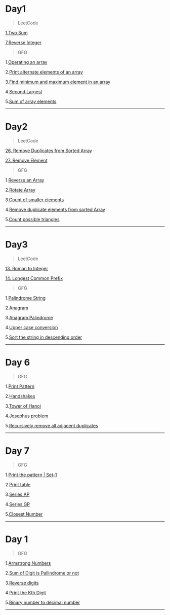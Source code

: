 # Day1

> LeetCode

[1.Two Sum](https://leetcode.com/problems/two-sum/)

[7.Reverse Integer](https://leetcode.com/problems/reverse-integer/)

> GFG

1.[Operating an array](https://practice.geeksforgeeks.org/problems/operating-an-array/1)

2.[Print alternate elements of an array](https://practice.geeksforgeeks.org/problems/print-alternate-elements-of-an-array/1)

3.[Find minimum and maximum element in an array](https://practice.geeksforgeeks.org/problems/find-minimum-and-maximum-element-in-an-array/0)

4.[Second Largest](https://practice.geeksforgeeks.org/problems/second-largest/0)

5.[Sum of array elements](https://practice.geeksforgeeks.org/problems/sum-of-array-elements/0)

---

# Day2

> LeetCode

[26. Remove Duplicates from Sorted Array](https://leetcode.com/problems/remove-duplicates-from-sorted-array/)

[27. Remove Element](https://leetcode.com/problems/remove-element/)

> GFG

1.[Reverse an Array](https://practice.geeksforgeeks.org/problems/reverse-an-array/0)

2.[Rotate Array](https://practice.geeksforgeeks.org/problems/rotate-array-by-n-elements/0)

3.[Count of smaller elements](https://practice.geeksforgeeks.org/problems/count-of-smaller-elements/0)

4.[Remove duplicate elements from sorted Array](https://practice.geeksforgeeks.org/problems/remove-duplicate-elements-from-sorted-array/1)

5.[Count possible triangles](https://practice.geeksforgeeks.org/problems/count-possible-triangles/0#ExpectOP)

---

# Day3

> LeetCode

[13. Roman to Integer](https://leetcode.com/problems/roman-to-integer/)

[14. Longest Common Prefix](https://leetcode.com/problems/longest-common-prefix/submissions/)

> GFG

1.[Palindrome String](https://practice.geeksforgeeks.org/problems/palindrome-string/0)

2.[Anagram](https://practice.geeksforgeeks.org/problems/anagram/0)

3.[Anagram Palindrome](https://practice.geeksforgeeks.org/problems/anagram-palindrome/0)

4.[Upper case conversion](https://practice.geeksforgeeks.org/problems/upper-case-conversion/0)

5.[Sort the string in descending order](https://practice.geeksforgeeks.org/problems/sort-the-string-in-descending-order/0)

---

# Day 6

> GFG

1.[Print Pattern](https://practice.geeksforgeeks.org/problems/print-pattern/0)

2.[Handshakes](https://practice.geeksforgeeks.org/problems/handshakes/0)

3.[Tower of Hanoi](https://practice.geeksforgeeks.org/problems/tower-of-hanoi/0)

4.[Josephus problem](https://practice.geeksforgeeks.org/problems/josephus-problem/1)

5.[Recursively remove all adjacent duplicates](https://practice.geeksforgeeks.org/problems/recursively-remove-all-adjacent-duplicates/0)

---

# Day 7

> GFG

1.[Print the pattern | Set-1](https://practice.geeksforgeeks.org/problems/print-the-pattern-set-1/1)

2.[Print table](https://practice.geeksforgeeks.org/problems/print-table/0)

3.[Series AP](https://practice.geeksforgeeks.org/problems/series-ap/0)

4.[Series GP](https://practice.geeksforgeeks.org/problems/series-gp/0)

5.[Closest Number](https://practice.geeksforgeeks.org/problems/closest-number/0)

---

# Day 1

> GFG

1.[Armstrong Numbers](https://practice.geeksforgeeks.org/problems/armstrong-numbers/0)

2.[Sum of Digit is Pallindrome or not](https://practice.geeksforgeeks.org/problems/sum-of-digit-is-pallindrome-or-not/0)

3.[Reverse digits](https://practice.geeksforgeeks.org/problems/reverse-digit/0)

4.[Print the Kth Digit](https://practice.geeksforgeeks.org/problems/print-the-kth-digit/0)

5.[Binary number to decimal number](https://practice.geeksforgeeks.org/problems/binary-number-to-decimal-number/0)

---
